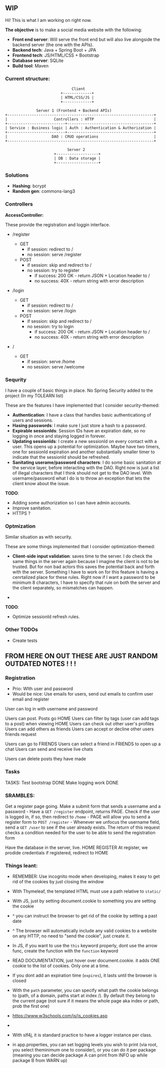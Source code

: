 ## WIP

Hi! This is what I am working on right now.

**The objective** is to make a social media website with the following:

- **Front end server**: Will serve the front end but will also live alongside the backend server (the one with the APIs).
- **Backend tech**: Java + Spring Boot + JPA
- **Frontend tech**: JS/HTML/CSS + Bootstrap
- **Database server**: SQLite
- **Build tool**: Maven

### Current structure:

```
                              Client
                         +-------------+
                         | HTML/CSS/JS |
                         +-------------+

              Server 1 (Frontend + Backend APIs)
+------------------------------------------------------------------+
|                     Controllers : HTTP                           |
+--------------------------+---------------------------------------+
| Service : Business logic | Auth : Authentication & Authorization |
+--------------------------+---------------------------------------+
|                    DAO : CRUD operations                         |
+------------------------------------------------------------------+

                            Server 2
                      +-------------------+
                      | DB : Data storage |
                      +-------------------+
```

### Solutions
- **Hashing**: bcrypt
- **Random gen**: commons-lang3

### Controllers

**AccessController:**

These provide the registration and loggin interface.

- /register
    - GET
        - if session: redirect to /
        - no session: serve /register
    - POST
        - if session: skip and redirect to /
        - no session: try to register
            - if success: 200 OK - return JSON + Location header to /
            - no success: 40X - return string with error description

- /login
    - GET
        - if session: redirect to /
        - no session: serve /login
    - POST
        - if session: skip and redirect to /
        - no session: try to login
            - if success: 200 OK - return JSON + Location header to /
            - no success: 40X - return string with error description

- /
    - GET
        - if session: serve /home
        - no session: serve /welcome

### Sequrity
I have a couple of basic things in place. No Spring Security added to the project (In my TOLEARN list)

These are the features I have implemented that I consider security-themed:
- **Authentication**: I have a class that handles basic authenticationg of users and sessions.
- **Hasing passwords**: I make sure I just store a hash to a password.
- **Expirable sessionIds**: Session IDs have an expiration date, so no logging in once and staying logged in forever.
- **Updating sessionIds**: I create a new sessionId on every contact with a user. This opens up a potential for optimization. Maybe have two timers, one for sessionId expiration and another substantially smaller timer to indicate that the sessionId should be refreshed.
- **Sanitating userame/password characters**: I do some basic sanitation at the service layer, before interacting with the DAO. Right now is just a list of illegal characters that I think should not get to the DAO level. With username/password what I do is to throw an exception that lets the client know about the issue.

**TODO**:

- Adding some authorization so I can have admin accounts.
- Improve sanitation.
- HTTPS ?

### Optmization
Similar situation as with security.

These are some things implemented that I consider optimization-themed:
- **Client-side input validation**: saves time to the server. I do check the same things in the server again because I imagine the client is not to be trusted. But for non bad actors this saves the potential back and forth with the server. Something I have to work on for this feature is having a cenrtalized place for these rules. Right now if I want a password to be minimum 8 characters, I have to specify that rule on both the server and the client separately, so mismatches can happen.

- 

**TODO**:

- Optimize sessionId refresh rules.

### Other TODOs

- Create tests

## FROM HERE ON OUT THESE ARE JUST RANDOM OUTDATED NOTES ! ! !

### Registration

- Prio: WIth user and password
- Would be nice: Use emails for users, send out emails to confirm user email and register

User can log in with username and password

Users can post. Posts go HOME
Users can filter by tags (user can add tags to a post) when viewing HOME
Users can check out other user's profiles
Users can add others as friends
Users can accept or decline other users friends request

Users can go to FRIENDS
Users can select a friend in FRIENDS to open up a chat
Users can send and receive live chats

Users can delete posts they have made


### Tasks

TASKS:
Test bootstrap      DONE
Make logging work   DONE



### SRAMBLES:
Get a register page going. Make a submit form that sends a username and a password
    - Have a `GET /register` endpoint, returns PAGE. Check if the user is logged in, if so, then redirect to `/home`
    - PAGE will allow you to send a register form to `POST /register`
    - Whenever we unfocus the username field, send a `GET /user` to see if the user already exists. The return of this request checks a condition needed for the user to be able to send the registration form
    
Have the database in the server, live.
HOME
REGISTER
At register, we prodide credentials
if registered, redirect to HOME



### Things leant:
- REMEMBER: Use incognito mode when developing, makes it easy to get rid of the cookies by just closing the window
- With Thymeleaf, the templated HTML must use a path relative to `static/`
- With JS, just by setting document.cookie to something you are setting the cookie
- ^ you can instruct the browser to get rid of the cookie by setting a past date
- ^ The browser will automatically include any valid cookies to a website on any HTTP, no need to "send the cookie", just create it.
- In JS, if you want to use the `this` keyword properly, dont use the arrow func, create the function with the `function` keyword
- READ DOCUMENTATION, just hover over document.cookie. it adds ONE cookie to the list of cookies. Only one at a time.
- If you dont add an expiration time (`expires`), it lasts until the browser is closed
- With the `path` parameter, you can specify what path the cookie belongs to (path, of a domain, paths start at index /). By default they belong to the current page (not sure if it means the whole page aka index or path, prob the first one)
- https://www.w3schools.com/js/js_cookies.asp
- 



- With slf4j, it is standard practice to have a logger instance per class.
- in app.properties, you can set logging levels you wish to print (via root, you select theminimum one to consider), or you can do it per package (meaning you can decide package A can print from INFO up while package B from WARN up)

